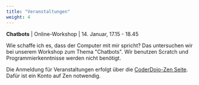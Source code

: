 ```yaml
---
title: "Veranstaltungen"
weight: 4
---
```


**Chatbots** | Online-Workshop | 14. Januar, 17.15 - 18.45

Wie schaffe ich es, dass der Computer mit mir spricht? Das untersuchen wir bei unserem Workshop zum Thema "Chatbots". Wir benutzen Scratch und Programmierkenntnisse werden nicht benötigt.

Die Anmeldung für Veranstaltungen erfolgt über die [CoderDojo-Zen Seite](https://zen.coderdojo.com/dojos/de/berlin/schoeneweide-berlin). Dafür ist ein Konto auf Zen notwendig.
